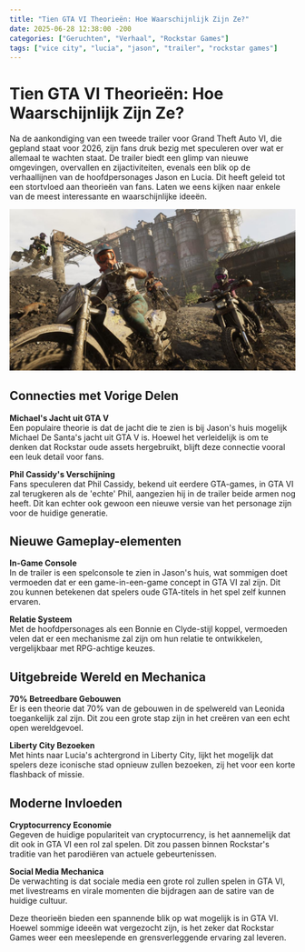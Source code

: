 ```yaml
---
title: "Tien GTA VI Theorieën: Hoe Waarschijnlijk Zijn Ze?"
date: 2025-06-28 12:38:00 -200
categories: ["Geruchten", "Verhaal", "Rockstar Games"]
tags: ["vice city", "lucia", "jason", "trailer", "rockstar games"]
---
```


# Tien GTA VI Theorieën: Hoe Waarschijnlijk Zijn Ze?

Na de aankondiging van een tweede trailer voor Grand Theft Auto VI, die gepland staat voor 2026, zijn fans druk bezig met speculeren over wat er allemaal te wachten staat. De trailer biedt een glimp van nieuwe omgevingen, overvallen en zijactiviteiten, evenals een blik op de verhaallijnen van de hoofdpersonages Jason en Lucia. Dit heeft geleid tot een stortvloed aan theorieën van fans. Laten we eens kijken naar enkele van de meest interessante en waarschijnlijke ideeën.

![GTA VI Omgeving](/assets/images/1200/Mount_Kalaga_National_Park_01.jpg)

## Connecties met Vorige Delen

**Michael's Jacht uit GTA V**  
Een populaire theorie is dat de jacht die te zien is bij Jason's huis mogelijk Michael De Santa's jacht uit GTA V is. Hoewel het verleidelijk is om te denken dat Rockstar oude assets hergebruikt, blijft deze connectie vooral een leuk detail voor fans.

**Phil Cassidy's Verschijning**  
Fans speculeren dat Phil Cassidy, bekend uit eerdere GTA-games, in GTA VI zal terugkeren als de 'echte' Phil, aangezien hij in de trailer beide armen nog heeft. Dit kan echter ook gewoon een nieuwe versie van het personage zijn voor de huidige generatie.

## Nieuwe Gameplay-elementen

**In-Game Console**  
In de trailer is een spelconsole te zien in Jason's huis, wat sommigen doet vermoeden dat er een game-in-een-game concept in GTA VI zal zijn. Dit zou kunnen betekenen dat spelers oude GTA-titels in het spel zelf kunnen ervaren.

**Relatie Systeem**  
Met de hoofdpersonages als een Bonnie en Clyde-stijl koppel, vermoeden velen dat er een mechanisme zal zijn om hun relatie te ontwikkelen, vergelijkbaar met RPG-achtige keuzes.

## Uitgebreide Wereld en Mechanica

**70% Betreedbare Gebouwen**  
Er is een theorie dat 70% van de gebouwen in de spelwereld van Leonida toegankelijk zal zijn. Dit zou een grote stap zijn in het creëren van een echt open wereldgevoel.

**Liberty City Bezoeken**  
Met hints naar Lucia's achtergrond in Liberty City, lijkt het mogelijk dat spelers deze iconische stad opnieuw zullen bezoeken, zij het voor een korte flashback of missie.

## Moderne Invloeden

**Cryptocurrency Economie**  
Gegeven de huidige populariteit van cryptocurrency, is het aannemelijk dat dit ook in GTA VI een rol zal spelen. Dit zou passen binnen Rockstar's traditie van het parodiëren van actuele gebeurtenissen.

**Social Media Mechanica**  
De verwachting is dat sociale media een grote rol zullen spelen in GTA VI, met livestreams en virale momenten die bijdragen aan de satire van de huidige cultuur.

Deze theorieën bieden een spannende blik op wat mogelijk is in GTA VI. Hoewel sommige ideeën wat vergezocht zijn, is het zeker dat Rockstar Games weer een meeslepende en grensverleggende ervaring zal leveren.